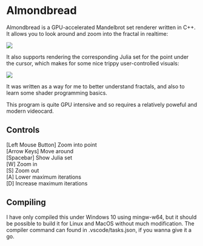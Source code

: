 # Almondbread

Almondbread is a GPU-accelerated Mandelbrot set renderer written in C++. It allows you to look around and zoom into the fractal in realtime:

![](res/mandelzoom_demo.webp)

It also supports rendering the corresponding Julia set for the point under the cursor, which makes for some nice trippy user-controlled visuals:

![](res/julia_demo.webp)

It was written as a way for me to better understand fractals, and also to learn some shader programming basics.

This program is quite GPU intensive and so requires a relatively poweful and modern videocard.

## Controls
[Left Mouse Button] Zoom into point  
[Arrow Keys] Move around  
[Spacebar] Show Julia set  
[W] Zoom in  
[S] Zoom out  
[A] Lower maximum iterations  
[D] Increase maximum iterations  

## Compiling
I have only compiled this under Windows 10 using mingw-w64, but it should be possible to build it for Linux and MacOS without much modification. The compiler command can found in .vscode/tasks.json, if you wanna give it a go.
